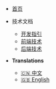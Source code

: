 * [首页](/)
* 技术文档
  * [开发指引](/devops/)
  * [前端技术](/frontend/)
  * [后端技术](/backend/)

* **Translations**
  * [:cn: 中文](/)
  * [:uk: English](/)
